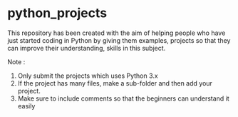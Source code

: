 # python_projects

This repository has been created with the aim of helping people who have just started coding in Python by giving them examples, projects so that they can improve their understanding, skills in this subject.

Note :
1) Only submit the projects which uses Python 3.x
2) If the project has many files, make a sub-folder and then add your project.
3) Make sure to include comments so that the beginners can understand it easily
